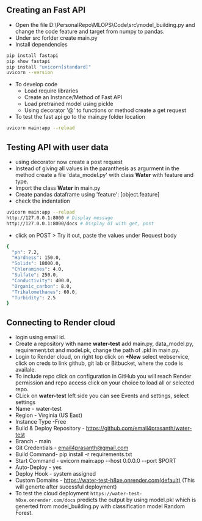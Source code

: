 ## Creating an Fast API 
- Open the file D:\PersonalRepo\MLOPS\Code\src\model_building.py and change the code feature and target from numpy to pandas.
- Under src forlder create main.py 
- Install dependencies
```sh
pip install fastapi
pip show fastapi
pip install "uvicorn[standard]"
uvicorn --version
``` 
- To develop code
    - Load require libraries
    - Create an Instance/Method of Fast API
    - Load pretrained model using pickle
    - Using decorator '@' to functions or method create a get request
- To test the fast api go to the main.py folder location

```sh
uvicorn main:app --reload
```

## Testing API with user data
- using decorator now create a post request
- Instead of giving all values in the paranthesis as argurment in the method create a file 'data_model.py' with class **Water** with feature and type.
- Import the class **Water** in main.py 
- Create pandas dataframe using 'feature': [object.feature]
- check the indentation
```sh
uvicorn main:app --reload
http://127.0.0.1:8000 # Display message
http://127.0.0.1:8000/docs # Display UI with get, post
```
- click on POST > Try it out, paste the values under Request body
```sh
{
  "ph": 7.2,
  "Hardness": 150.0,
  "Solids": 18000.0,
  "Chloramines": 4.0,
  "Sulfate": 250.0,
  "Conductivity": 400.0,
  "Organic_carbon": 8.0,
  "Trihalomethanes": 60.0,
  "Turbidity": 2.5
}
```
## Connecting to Render cloud
- login using email id.
- Create a repository with name **water-test** add main.py, data_model.py, requirement.txt and model.pk, change the path of .pkl in main.py.
- Login to Render cloud, on right top click on **+New** select webservice, click on creds to link github, git lab or Bitbucket, where the code is availale.
- To include repo click on configuration in GitHub you will reach Render permission and repo access click on your choice to load all or selected repo.
-  CLick on **water-test** left side you can see Events and settings, select settings
  - Name - water-test
  - Region - Virginia (US East)
  - Instance Type -Free
  - Build & Deploy Repository - https://github.com/email4prasanth/water-test
  - Branch - main
  - Git Credentials - email4prasanth@gmail.com
  - Build Command- pip install -r requirements.txt
  - Start Command - uvicorn main:app --host 0.0.0.0 --port $PORT
  - Auto-Deploy - yes
  - Deploy Hook - system assigned
  - Custom Domains - https://water-test-h8xe.onrender.com(default) (This will generte after sucessful deployment)
- To test the cloud deployment `https://water-test-h8xe.onrender.com/docs` predicts the output by using model.pkl which is generted from model_building.py with classification model Random Forest.